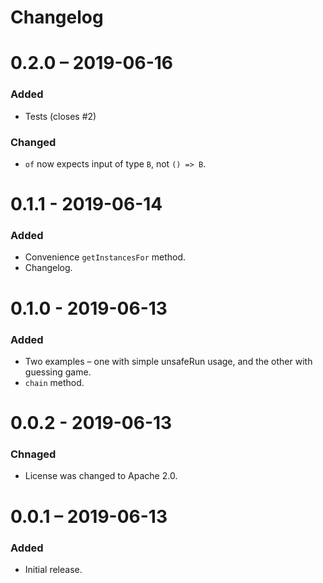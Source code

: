 # Changelog

# 0.2.0 – 2019-06-16
### Added
- Tests (closes #2)
### Changed
- `of` now expects input of type `B`, not `() => B`.

# 0.1.1 - 2019-06-14
### Added
- Convenience `getInstancesFor` method.
- Changelog.

# 0.1.0 - 2019-06-13
### Added
- Two examples – one with simple unsafeRun usage, and the other with guessing game.
- `chain` method.

# 0.0.2 - 2019-06-13
### Chnaged
- License was changed to Apache 2.0.

# 0.0.1 – 2019-06-13
### Added
- Initial release.

